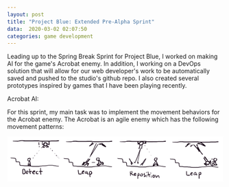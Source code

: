 ```yaml
---
layout: post
title: "Project Blue: Extended Pre-Alpha Sprint"
data:  2020-03-02 02:07:50
categories: game development
---
```


Leading up to the Spring Break Sprint for Project Blue, I worked on making AI for the game's Acrobat enemy. In addition, I working on a DevOps solution that will allow for our web developer's work to be automatically saved and pushed to the studio's github repo. I also created several prototypes inspired by games that I have been playing recently. 

Acrobat AI:

For this sprint, my main task was to implement the movement behaviors for the Acrobat enemy. The Acrobat is an agile enemy which has the following movement patterns:

![Movement](../files/AcrobatMovement.png)
